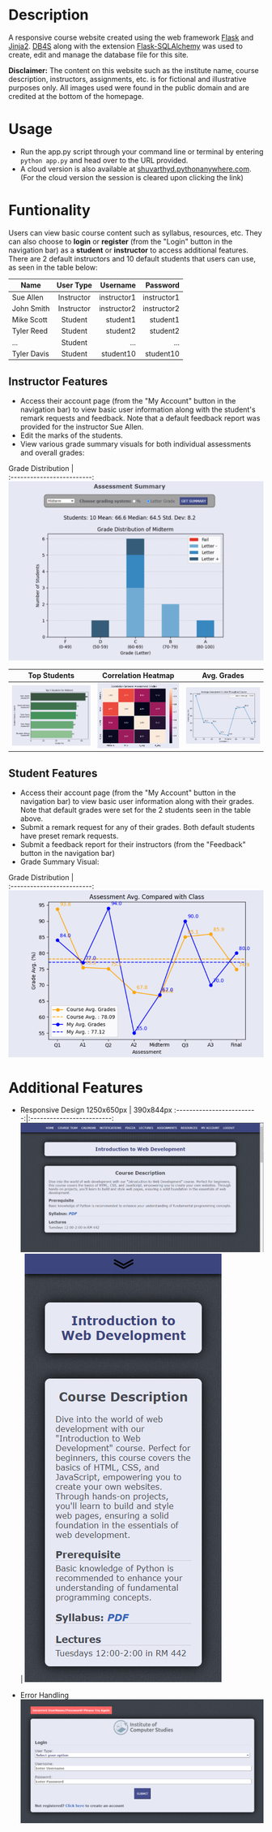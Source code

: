 # Description
A responsive course website created using the web framework [Flask](https://flask.palletsprojects.com/en/3.0.x/) and [Jinja2](https://jinja.palletsprojects.com/en/3.1.x/). [DB4S](https://sqlitebrowser.org/) along with the extension [Flask-SQLAlchemy](https://flask-sqlalchemy.palletsprojects.com/en/3.1.x/) was used to create, edit and manage the database file for this site.

**Disclaimer:** The content on this website such as the institute name, course description, instructors, assignments, etc. is for fictional and illustrative purposes only. All images used were found in the public domain and are credited at the bottom of the homepage.

# Usage
* Run the app.py script through your command line or terminal by entering `python app.py` and head over to the URL provided.
* A cloud version is also available at [shuvarthyd.pythonanywhere.com](https://shuvarthyd.pythonanywhere.com/). (For the cloud version the session is cleared upon clicking the link)

# Funtionality
Users can view basic course content such as syllabus, resources, etc. They can also choose to **login** or **register** (from the "Login" button in the navigation bar) as a **student** or **instructor** to access additional features. There are 2 default instructors and 10 default students that users can use, as seen in the table below:

| Name          | User Type     | Username  | Password |
| ------------- |:-------------:| ---------:| --------:|
| Sue Allen     | Instructor    | instructor1 | instructor1 |
| John Smith    | Instructor    | instructor2 | instructor2 |
| Mike Scott    | Student       | student1    | student1    |
| Tyler Reed    | Student       | student2    | student2    |
| ...   | Student       | ...    | ...    |
| Tyler Davis    | Student       | student10    | student10    |

## Instructor Features
   - Access their account page (from the "My Account" button in the navigation bar) to view basic user information along with the student's remark requests and feedback. Note that 
     a default feedback report was provided for the instructor Sue Allen.
   - Edit the marks of the students.
   - View various grade summary visuals for both individual assessments and overall grades:
  
   Grade Distribution                 |  
   :-------------------------:
   ![img](static/img/Instructor_Vis1.png)  
     
   Top Students              |  Correlation Heatmap   |  Avg. Grades
   :-------------------------:|:-------------------------:|:-------------------------:
   ![img](static/img/Instructor_Vis2.png)  |  ![img](static/img/Instructor_Vis3.png)   |  ![img](static/img/Instructor_Vis4.png)

## Student Features
   - Access their account page (from the "My Account" button in the navigation bar) to view basic user information along with their grades. Note that default grades were set for the 2 students seen in the table above.
   - Submit a remark request for any of their grades. Both default students have preset remark requests.
   - Submit a feedback report for their instructors (from the "Feedback" button in the navigation bar)
   - Grade Summary Visual:

   Grade Distribution                 |  
   :-------------------------:
   ![img](static/img/Student_Vis1.png)  

# Additional Features
* Responsive Design
   1250x650px                 |  390x844px
   :-------------------------:|:-------------------------:
   ![img](static/img/1250x650.png)  |  ![img](static/img/390x844.png)

* Error Handling
![img](static/img/Error.png)

